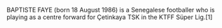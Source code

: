 BAPTISTE FAYE (born 18 August 1986) is a Senegalese footballer who is playing as a centre forward for Çetinkaya TSK in the KTFF Süper Lig.[1]
